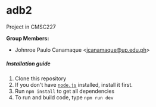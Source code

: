 # adb2

Project in CMSC227


**Group Members:**
- Johnroe Paulo Canamaque <<jcanamaque@up.edu.ph>>


##### Installation guide

1. Clone this repository
2. If you don't have [`node.js`](https://nodejs.org/en/download/) installed, install it first.
2. Run `npm install` to get all dependencies
3. To run and build code, type `npm run dev`

